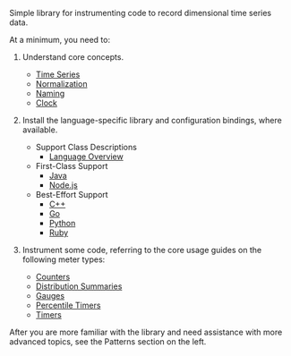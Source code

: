 Simple library for instrumenting code to record dimensional time series data.

At a minimum, you need to:

1. Understand core concepts.

    * [Time Series](../concepts/time-series.md)
    * [Normalization](../concepts/normalization.md)
    * [Naming](../concepts/naming.md)
    * [Clock](core/clock.md)

1. Install the language-specific library and configuration bindings, where available.
    * Support Class Descriptions
        * [Language Overview](lang/overview.md)
    * First-Class Support
        * [Java](lang/java/usage.md)
        * [Node.js](lang/nodejs/usage.md)
    * Best-Effort Support
        * [C++](lang/cpp/usage.md)
        * [Go](lang/go/usage.md)
        * [Python](lang/py/usage.md)
        * [Ruby](lang/rb/usage.md)

1. Instrument some code, referring to the core usage guides on the following meter types:

    * [Counters](core/meters/counter.md)
    * [Distribution Summaries](core/meters/dist-summary.md)
    * [Gauges](core/meters/gauge.md)
    * [Percentile Timers](patterns/percentile-timer.md)
    * [Timers](core/meters/timer.md)

After you are more familiar with the library and need assistance with more advanced topics,
see the Patterns section on the left.
